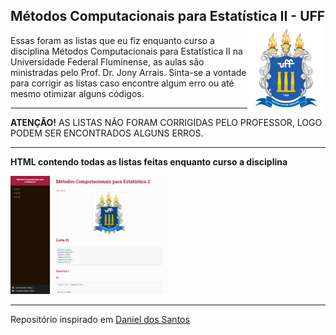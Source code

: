 ## Métodos Computacionais para Estatística II - UFF <img src="man/figures/UFF_brasao.png" align="right" />

Essas foram as listas que eu fiz enquanto curso a disciplina Métodos Computacionais para Estatística II na Universidade Federal Fluminense, as aulas são ministradas pelo Prof. Dr. Jony Arrais. 
Sinta-se a vontade para corrigir as listas caso encontre algum erro ou até mesmo otimizar alguns códigos. 

--- 

**ATENÇÃO!** AS LISTAS NÃO FORAM CORRIGIDAS PELO PROFESSOR, LOGO PODEM SER ENCONTRADOS ALGUNS ERROS.  

---

**HTML contendo todas as listas feitas enquanto curso a disciplina**

<a href="https://http://rpubs.com/luizfcp/lista-metodos">
<img src="man/figures/metodos.png" width="50%" height="50%"/>
</a>

---

Repositório inspirado em [Daniel dos Santos](https://github.com/Daniel-EST/metodos-listas-uff)
